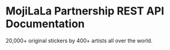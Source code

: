 # MojiLaLa Partnership REST API Documentation
20,000+ original stickers by 400+ artists all over the world.
